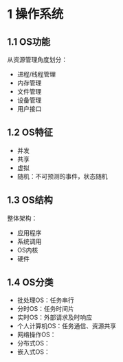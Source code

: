 # 1 操作系统
## 1.1 OS功能
从资源管理角度划分：
- 进程/线程管理
- 内存管理
- 文件管理
- 设备管理
- 用户接口

## 1.2 OS特征
- 并发
- 共享
- 虚拟
- 随机：不可预测的事件，状态随机

## 1.3 OS结构
整体架构：
- 应用程序
- 系统调用
- OS内核
- 硬件

## 1.4 OS分类
- 批处理OS：任务串行
- 分时OS：任务时间片
- 实时OS：外部请求及时响应
- 个人计算机OS：任务通信、资源共享
- 网络操作OS：
- 分布式OS：
- 嵌入式OS：